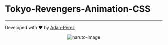 # Tokyo-Revengers-Animation-CSS

---

Developed with ❤ by [Adan-Perez](https://github.com/Adan-Perez)

<p align="center" 
    style="width: 100%; height: 100%;"
>
  <img src="https://storage.googleapis.com/sticker-prod/Wren242GEdiHYWm6ZGJp/5.png" alt="naruto-image">
</p>
